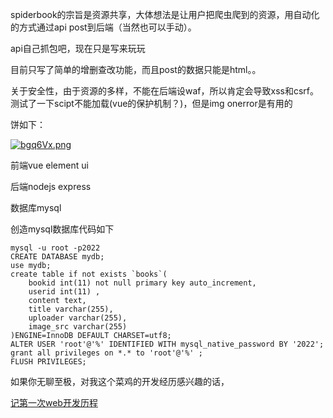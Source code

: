 spiderbook的宗旨是资源共享，大体想法是让用户把爬虫爬到的资源，用自动化的方式通过api post到后端（当然也可以手动）。

api自己抓包吧，现在只是写来玩玩

目前只写了简单的增删查改功能，而且post的数据只能是html。。

关于安全性，由于资源的多样，不能在后端设waf，所以肯定会导致xss和csrf。测试了一下scipt不能加载(vue的保护机制？)，但是img onerror是有用的

饼如下：

[![bgq6Vx.png](https://s1.ax1x.com/2022/03/08/bgq6Vx.png)](https://imgtu.com/i/bgq6Vx)

前端vue element ui 

后端nodejs express

数据库mysql

创造mysql数据库代码如下
```
mysql -u root -p2022
CREATE DATABASE mydb;
use mydb;
create table if not exists `books`(
	bookid int(11) not null primary key auto_increment,
	userid int(11) ,
	content text,
	title varchar(255),
	uploader varchar(255),
	image_src varchar(255)
)ENGINE=InnoDB DEFAULT CHARSET=utf8;
ALTER USER 'root'@'%' IDENTIFIED WITH mysql_native_password BY '2022';
grant all privileges on *.* to 'root'@'%' ;
FLUSH PRIVILEGES;
```

如果你无聊至极，对我这个菜鸡的开发经历感兴趣的话，

[记第一次web开发历程](https://www.cnblogs.com/kingbridge/articles/15982276.html)
